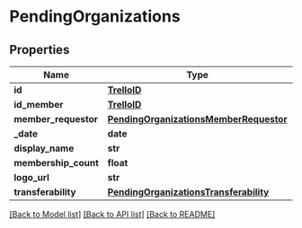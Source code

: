 # PendingOrganizations

## Properties
Name | Type | Description | Notes
------------ | ------------- | ------------- | -------------
**id** | [**TrelloID**](TrelloID.md) |  | [optional] 
**id_member** | [**TrelloID**](TrelloID.md) |  | [optional] 
**member_requestor** | [**PendingOrganizationsMemberRequestor**](PendingOrganizationsMemberRequestor.md) |  | [optional] 
**_date** | **date** |  | [optional] 
**display_name** | **str** |  | [optional] 
**membership_count** | **float** |  | [optional] 
**logo_url** | **str** |  | [optional] 
**transferability** | [**PendingOrganizationsTransferability**](PendingOrganizationsTransferability.md) |  | [optional] 

[[Back to Model list]](../README.md#documentation-for-models) [[Back to API list]](../README.md#documentation-for-api-endpoints) [[Back to README]](../README.md)

